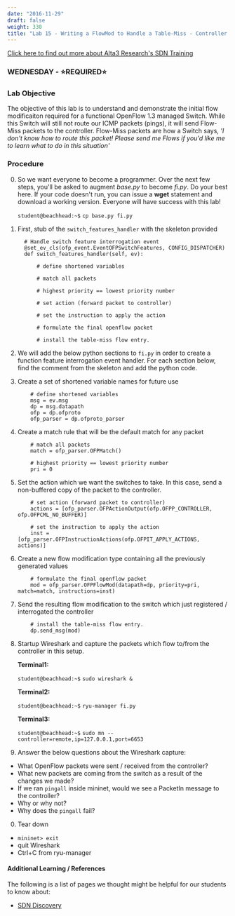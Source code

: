 ```yaml
---
date: "2016-11-29"
draft: false
weight: 330
title: "Lab 15 - Writing a FlowMod to Handle a Table-Miss - Controller Application (ryu-app)"
---
```

[Click here to find out more about Alta3 Research's SDN Training](https://alta3.com/courses/sdn)

### WEDNESDAY - &#x2B50;REQUIRED&#x2B50;

### Lab Objective
The objective of this lab is to understand and demonstrate the initial flow modificaiton required for a functional OpenFlow 1.3 managed Switch. While this Switch will still not route our ICMP packets (pings), it will send Flow-Miss packets to the controller. Flow-Miss packets are how a Switch says, *'I don't know how to route this packet! Please send me Flows if you'd like me to learn what to do in this situation'*

### Procedure

0. So we want everyone to become a programmer. Over the next few steps, you'll be asked to augment *base.py* to become *fi.py*. Do your best here. If your code doesn't run, you can issue a **wget** statement and download a working version. Everyone will have success with this lab! 

    `student@beachhead:~$` `cp base.py fi.py`

0. First, stub of the `switch_features_handler` with the skeleton provided 


    ```
      # Handle switch feature interrogation event
      @set_ev_cls(ofp_event.EventOFPSwitchFeatures, CONFIG_DISPATCHER)
      def switch_features_handler(self, ev):

          # define shortened variables

          # match all packets

          # highest priority == lowest priority number

          # set action (forward packet to controller)

          # set the instruction to apply the action

          # formulate the final openflow packet

          # install the table-miss flow entry.

    ```

0. We will add the below python sections to `fi.py` in order to create a function feature interrogation event handler.  For each section below, find the comment from the skeleton and add the python code.

0. Create a set of shortened variable names for future use

    ```
        # define shortened variables
        msg = ev.msg
        dp = msg.datapath
        ofp = dp.ofproto
        ofp_parser = dp.ofproto_parser
    ```

0. Create a match rule that will be the default match for any packet  

    ```
        # match all packets
        match = ofp_parser.OFPMatch()

        # highest priority == lowest priority number
        pri = 0
    ```

0. Set the action which we want the switches to take.  In this case, send a non-buffered copy of the packet to the controller.

    ```
        # set action (forward packet to controller)
        actions = [ofp_parser.OFPActionOutput(ofp.OFPP_CONTROLLER, ofp.OFPCML_NO_BUFFER)]

        # set the instruction to apply the action
        inst = [ofp_parser.OFPInstructionActions(ofp.OFPIT_APPLY_ACTIONS, actions)]
    ```

0. Create a new flow modification type containing all the previously generated values
 
    ```
        # formulate the final openflow packet
        mod = ofp_parser.OFPFlowMod(datapath=dp, priority=pri, match=match, instructions=inst)
    ```

0. Send the resulting flow modification to the switch which just registered / interrogated the controller

    ```
        # install the table-miss flow entry.
        dp.send_msg(mod)
    ```

0. Startup Wireshark and capture the packets which flow to/from the controller in this setup.

    **Terminal1:**
    
    `student@beachhead:~$` `sudo wireshark &`
  
    **Terminal2:**
    
    `student@beachhead:~$` `ryu-manager fi.py`

    **Terminal3:**
    
    `student@beachhead:~$` `sudo mn --controller=remote,ip=127.0.0.1,port=6653`

0. Answer the below questions about the Wireshark capture:

  * What OpenFlow packets were sent / received from the controller?
  * What new packets are coming from the switch as a result of the changes we made?
  * If we ran `pingall` inside mininet, would we see a PacketIn message to the controller?
  * Why or why not?
  * Why does the `pingall` fail?

0. Tear down

  * `mininet> exit`
  * quit Wireshark
  * Ctrl+C from ryu-manager
  
  
#### Additional Learning / References

The following is a list of pages we thought might be helpful for our students to know about:

* [SDN Discovery](http://vlkan.com/blog/post/2013/08/06/sdn-discovery/)
